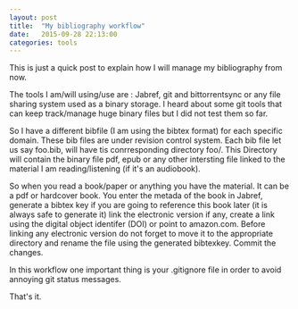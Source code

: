 ```yaml
---
layout: post
title:  "My bibliography workflow"
date:   2015-09-28 22:13:00
categories: tools
---
```


This is just a quick post to explain how I will manage my bibliography from
now.

The tools I am/will using/use are : Jabref, git and bittorrentsync or any file sharing
system used as a binary storage. I heard about some git tools that can keep
track/manage huge binary files but I did not test them so far.

So I have a different bibfile (I am using the bibtex format) for each specific
domain. These bib files are under revision control system. Each bib file let us
say foo.bib, will have tis conrresponding directory foo/. This Directory will
contain the binary file pdf, epub or any other intersting file linked to the
material I am reading/listening (if it's an audiobook).

So when you read a book/paper or anything you have the material. It can be
a pdf or hardcover book. You enter the metada of the book in Jabref, generate
a bibtex key if you are going to reference this book later (it is always safe
to generate it) link the electronic version if any, create a link using the
digital object identifer (DOI) or point to amazon.com. Before linking any
electronic version do not forget to move it to the appropriate directory and
rename the file using the generated bibtexkey. Commit the changes.

In this workflow one important thing is your .gitignore file in order to avoid
annoying git status messages.

That's it.

